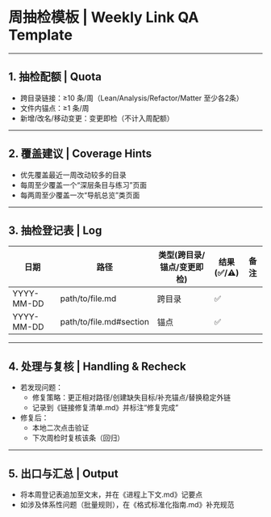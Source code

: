 # 周抽检模板 | Weekly Link QA Template

---

## 1. 抽检配额 | Quota

- 跨目录链接：≥10 条/周（Lean/Analysis/Refactor/Matter 至少各2条）
- 文件内锚点：≥1 条/周
- 新增/改名/移动变更：变更即检（不计入周配额）

---

## 2. 覆盖建议 | Coverage Hints

- 优先覆盖最近一周改动较多的目录
- 每周至少覆盖一个“深层条目与练习”页面
- 每两周至少覆盖一次“导航总览”类页面

---

## 3. 抽检登记表 | Log

| 日期 | 路径 | 类型(跨目录/锚点/变更即检) | 结果(✅/⚠️) | 备注 |
|------|------|------------------------------|-----------|------|
| YYYY-MM-DD | path/to/file.md | 跨目录 | ✅ | |
| YYYY-MM-DD | path/to/file.md#section | 锚点 | ✅ | |

---

## 4. 处理与复核 | Handling & Recheck

- 若发现问题：
  - 修复策略：更正相对路径/创建缺失目标/补充锚点/替换稳定外链
  - 记录到《链接修复清单.md》并标注“修复完成”
- 修复后：
  - 本地二次点击验证
  - 下次周检时复核该条（回归）

---

## 5. 出口与汇总 | Output

- 将本周登记表追加至文末，并在《进程上下文.md》记要点
- 如涉及体系性问题（批量规则），在《格式标准化指南.md》补充规范
